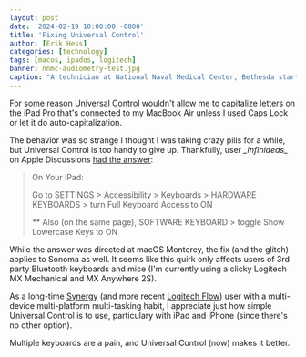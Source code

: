 ```yaml
---
layout: post
date: '2024-02-19 10:00:00 -0800'
title: 'Fixing Universal Control'
author: [Erik Hess]
categories: [technology]
tags: [macos, ipados, logitech]
banner: nnmc-audiometry-test.jpg 
caption: "A technician at National Naval Medical Center, Bethesda starts an audiometry test, 1977. [Navy Medicine Historical Files Collection](https://flic.kr/p/2hXfBRB)"
---
```


For some reason [Universal Control](https://support.apple.com/en-us/102459) wouldn't allow me to capitalize letters on the iPad Pro that's connected to my MacBook Air unless I used Caps Lock or let it do auto-capitalization. 

The behavior was so strange I thought I was taking crazy pills for a while, but Universal Control is too handy to give up. Thankfully, user _\_infinideas\__ on Apple Discussions [had the answer](https://discussions.apple.com/thread/253744159?sortBy=best):

> On Your iPad:
>
> Go to SETTINGS > Accessibility > Keyboards > HARDWARE KEYBOARDS > turn Full Keyboard Access to ON
>
> ** Also (on the same page), SOFTWARE KEYBOARD > toggle Show Lowercase Keys to ON

While the answer was directed at macOS Monterey, the fix (and the glitch) applies to Sonoma as well. It seems like this quirk only affects users of 3rd party Bluetooth keyboards and mice (I'm currently using a clicky Logitech MX Mechanical and MX Anywhere 2S).

As a long-time [Synergy](https://symless.com/synergy) (and more recent [Logitech Flow](https://www.logitech.com/en-us/software/features/flow.html)) user with a multi-device multi-platform multi-tasking habit, I appreciate just how simple Universal Control is to use, particulary with iPad and iPhone (since there's no other option).

Multiple keyboards are a pain, and Universal Control (now) makes it better.